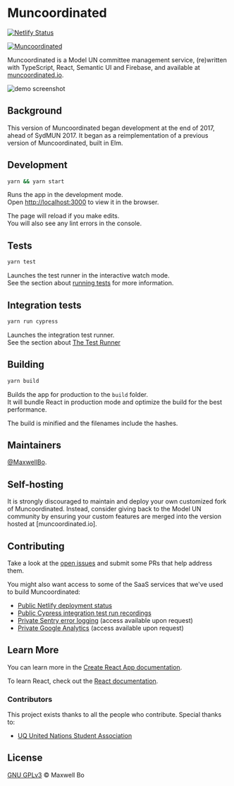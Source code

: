 # Muncoordinated

[![Netlify Status](https://api.netlify.com/api/v1/badges/620aebdc-0c8d-4ef6-873d-cfcd154f8269/deploy-status)](https://app.netlify.com/sites/muncoordinated/deploys)

[![Muncoordinated](https://img.shields.io/endpoint?url=https://dashboard.cypress.io/badge/detailed/zxca1q/master&style=flat&logo=cypress)](https://dashboard.cypress.io/projects/zxca1q/runs)

Muncoordinated is a Model UN committee management service, (re)written with TypeScript, React, Semantic UI and Firebase, and available at [muncoordinated.io](https://muncoordinated.io).

![demo screenshot](public/promo.png)


## Background

This version of Muncoordinated began development at the end of 2017, ahead of SydMUN 2017. It began as a reimplementation of a previous version of Muncoordinated, built in Elm. 


## Development


```sh
yarn && yarn start
```

Runs the app in the development mode.<br>
Open [http://localhost:3000](http://localhost:3000) to view it in the browser.

The page will reload if you make edits.<br>
You will also see any lint errors in the console.

## Tests


```sh
yarn test
```

Launches the test runner in the interactive watch mode.<br>
See the section about [running tests](https://facebook.github.io/create-react-app/docs/running-tests) for more information.

## Integration tests

```sh
yarn run cypress
```

Launches the integration test runner.<br>
See the section about [The Test Runner](https://docs.cypress.io/guides/core-concepts/test-runner.html)

## Building

```sh
yarn build
```

Builds the app for production to the `build` folder.<br>
It will bundle React in production mode and optimize the build for the best performance.

The build is minified and the filenames include the hashes.<br>

## Maintainers

[@MaxwellBo](https://github.com/MaxwellBo).

## Self-hosting

It is strongly discouraged to maintain and deploy your own customized fork of Muncoordinated. Instead, consider giving back to the Model UN community by ensuring your custom features are merged into the version hosted at [muncoordinated.io]. 

## Contributing

Take a look at the [open issues](https://github.com/MaxwellBo/Muncoordinated-2/issues) and submit some PRs that help address them. 

You might also want access to some of the SaaS services that we've used to build Muncoordinated:

- [Public Netlify deployment status](https://app.netlify.com/sites/muncoordinated/deploys)
- [Public Cypress integration test run recordings](https://dashboard.cypress.io/projects/zxca1q/runs)
- [Private Sentry error logging](https://sentry.io/organizations/muncoordinated/issues/?project=5450534) (access available upon request)
- [Private Google Analytics](https://analytics.google.com/analytics/web/?authuser=0&hl=en#/report-home/a122177622w180239935p178399522) (access available upon request)

## Learn More

You can learn more in the [Create React App documentation](https://facebook.github.io/create-react-app/docs/getting-started).

To learn React, check out the [React documentation](https://reactjs.org/).


### Contributors

This project exists thanks to all the people who contribute. Special thanks to:

- [UQ United Nations Student Association](https://www.facebook.com/UQUNSA/)


## License

[GNU GPLv3](LICENSE) © Maxwell Bo
